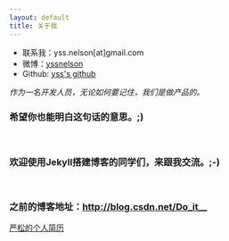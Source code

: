 ```yaml
---
layout: default
title: 关于我
---
```

<div id="about" class="pg-content">
    <section id="content">
        <ul>
            <li>联系我：yss.nelson[at]gmail.com</li>
            <li>微博：<a href="http://weibo.com/yssnelson" title="yssnelson">yssnelson</a></li>
            <li>Github: <a href="http://github.com/yss" title="yss's github">yss's github</a></li>
        </ul>
        <p><em>作为一名开发人员，无论如何要记住，我们是做产品的。</em></p>
        <h3>希望你也能明白这句话的意思。;)</h3>
        <p><br /></p>
        <h3>欢迎使用Jekyll搭建博客的同学们，来跟我交流。;-)</h3>
        <p><br /></p>
        <h3>之前的博客地址：<a href="http://blog.csdn.net/Do_it__" target="_blank">http://blog.csdn.net/Do_it__</a></h3>
        <div id="resume" class="hidden">
            <a href="/resume/index.html">严松的个人简历</a>
        </div>
    </section>
</div>
